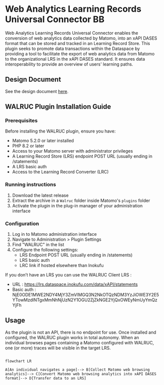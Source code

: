 # Web Analytics Learning Records Universal Connector BB

Web Analytics Learning Records Universal Connector enables the conversion of web analytics data collected by Matomo, into an xAPI DASES format that can be stored and tracked in an Learning Record Store. This plugin seeks to promote data transactions within the Dataspace by providing a tool to facilitate the export of web analytics data from Matomo to the organizational LRS in the xAPI DASES standard. It ensures data interoperability to provide an overview of users' learning paths.

## Design Document
See the design document [here](docs/design-document.md).

## WALRUC Plugin Installation Guide

### Prerequisites

Before installing the WALRUC plugin, ensure you have:

- Matomo 5.2.0 or later installed
- PHP 8.2 or later
- Access to your Matomo server with administrator privileges
- A Learning Record Store (LRS) endpoint POST URL (usually ending in /statements)
- A LRS basic auth
- Access to the Learning Record Converter (LRC)

### Running instructions

1. Download the latest release
2. Extract the archive in a `Walruc` folder inside Matomo's `plugins` folder
3. Activate the plugin in the plug-in manager of your administration interface

### Configuration
1. Log in to Matomo administration interface
2. Navigate to Administration > Plugin Settings
3. Find "WALRUC" in the list
4. Configure the following settings:
    - LRS Endpoint POST URL (usually ending in /statements)
    - LRS basic auth
    - LRC link if hosted elsewhere than Inokufu
  
If you don’t have an LRS you can use the WALRUC Client LRS : 
- URL : https://lrs.dataspace.inokufu.com/data/xAPI/statements  
- Basic auth : NjE0ODE1MWE2NDY4MjY3ZmVlMGQ3N2NkOTQzNDM3YzJiOWE3Y2E5YTowMzdlNTgxMmNhNjUzN2Y1OGU2ZjZkNGE2YjQxOWEyNmUyYmQzYjFh

## Usage
As the plugin is not an API, there is no endpoint for use.
Once installed and configured, the WALRUC plugin works in total autonomy.
When an individual browses pages containing a Matomo configured with WALRUC, one (or more) traces will be visible in the target LRS.
```mermaid

flowchart LR

A[An individual navigates a page]--> B[Collect Matomo web browsing analytics]--> C[Convert Matomo web browsing analytics into xAPI DASES format]--> D[Transfer data to an LRS]

```
